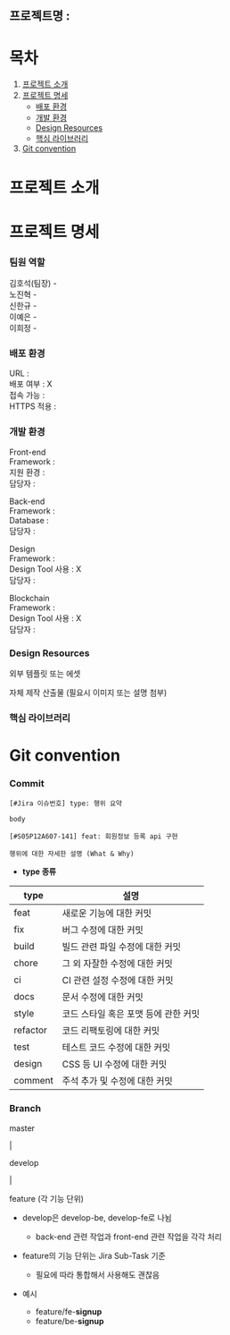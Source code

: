 ## 프로젝트명 :

# 목차

1. [프로젝트 소개](#프로젝트-소개)
2. [프로젝트 명세](#프로젝트-명세)
   - [배포 환경](#배포-환경)
   - [개발 환경](#개발-환경)
   - [Design Resources](#Design-Resources)
   - [핵심 라이브러리](#핵심-라이브러리)
3. [Git convention](#Git-convention)

# 프로젝트 소개

# 프로젝트 명세

### 팀원 역할

김호석(팀장) -  
노진혁 -  
신한규 -  
이예은 -  
이희정 -

### 배포 환경

URL :  
배포 여부 : X  
접속 가능 :  
HTTPS 적용 :

### 개발 환경

Front-end  
Framework :  
지원 환경 :  
담당자 :

Back-end  
Framework :  
Database :  
담당자 :

Design  
Framework :  
Design Tool 사용 : X  
담당자 :

Blockchain  
Framework :  
Design Tool 사용 : X  
담당자 :

### Design Resources

외부 템플릿 또는 에셋

자체 제작 산출물 (필요시 이미지 또는 설명 첨부)

### 핵심 라이브러리

# Git convention

### Commit

```
[#Jira 이슈번호] type: 행위 요약

body
```

```
[#S05P12A607-141] feat: 회원정보 등록 api 구현

행위에 대한 자세한 설명 (What & Why)
```

- **type 종류**

| type     | 설명                                 |
| -------- | ------------------------------------ |
| feat     | 새로운 기능에 대한 커밋              |
| fix      | 버그 수정에 대한 커밋                |
| build    | 빌드 관련 파일 수정에 대한 커밋      |
| chore    | 그 외 자잘한 수정에 대한 커밋        |
| ci       | CI 관련 설정 수정에 대한 커밋        |
| docs     | 문서 수정에 대한 커밋                |
| style    | 코드 스타일 혹은 포맷 등에 관한 커밋 |
| refactor | 코드 리팩토링에 대한 커밋            |
| test     | 테스트 코드 수정에 대한 커밋         |
| design   | CSS 등 UI 수정에 대한 커밋           |
| comment  | 주석 추가 및 수정에 대한 커밋        |

### Branch

master

|

develop

|

feature (각 기능 단위)

- develop은 develop-be, develop-fe로 나뉨

  - back-end 관련 작업과 front-end 관련 작업을 각각 처리

- feature의 기능 단위는 Jira Sub-Task 기준

  - 필요에 따라 통합해서 사용해도 괜찮음

- 예시
  - feature/fe-**signup**
  - feature/be-**signup**

<br>
